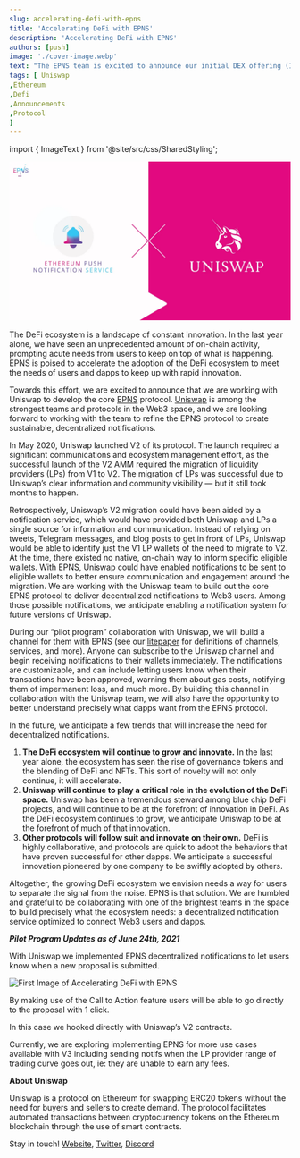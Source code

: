 ```yaml
---
slug: accelerating-defi-with-epns
title: 'Accelerating DeFi with EPNS'
description: 'Accelerating DeFi with EPNS'
authors: [push]
image: './cover-image.webp'
text: "The EPNS team is excited to announce our initial DEX offering (IDO) for the $PUSH token on Polkastarter. Soon, we will be releasing another post with information about the sale date and instructions for how to whitelist prior to the sale."
tags: [ Uniswap
,Ethereum
,Defi
,Announcements
,Protocol
]
---
```

import { ImageText } from '@site/src/css/SharedStyling';

![Cover Image of Accelerating DeFi with EPNS](./cover-image.webp)

<!--truncate-->

The DeFi ecosystem is a landscape of constant innovation. In the last year alone, we have seen an unprecedented amount of on-chain activity, prompting acute needs from users to keep on top of what is happening. EPNS is poised to accelerate the adoption of the DeFi ecosystem to meet the needs of users and dapps to keep up with rapid innovation.

Towards this effort, we are excited to announce that we are working with Uniswap to develop the core [EPNS](http://epns.io) protocol. [Uniswap](https://uniswap.org/) is among the strongest teams and protocols in the Web3 space, and we are looking forward to working with the team to refine the EPNS protocol to create sustainable, decentralized notifications.

In May 2020, Uniswap launched V2 of its protocol. The launch required a significant communications and ecosystem management effort, as the successful launch of the V2 AMM required the migration of liquidity providers (LPs) from V1 to V2. The migration of LPs was successful due to Uniswap’s clear information and community visibility — but it still took months to happen.

Retrospectively, Uniswap’s V2 migration could have been aided by a notification service, which would have provided both Uniswap and LPs a single source for information and communication. Instead of relying on tweets, Telegram messages, and blog posts to get in front of LPs, Uniswap would be able to identify just the V1 LP wallets of the need to migrate to V2. At the time, there existed no native, on-chain way to inform specific eligible wallets. With EPNS, Uniswap could have enabled notifications to be sent to eligible wallets to better ensure communication and engagement around the migration. We are working with the Uniswap team to build out the core EPNS protocol to deliver decentralized notifications to Web3 users. Among those possible notifications, we anticipate enabling a notification system for future versions of Uniswap.

During our “pilot program” collaboration with Uniswap, we will build a channel for them with EPNS (see our [litepaper](https://github.com/push-protocol/push-whitepaper/blob/master/Ethereum%20Push%20Notification%20Service%20Litepaper.pdf) for definitions of channels, services, and more). Anyone can subscribe to the Uniswap channel and begin receiving notifications to their wallets immediately. The notifications are customizable, and can include letting users know when their transactions have been approved, warning them about gas costs, notifying them of impermanent loss, and much more. By building this channel in collaboration with the Uniswap team, we will also have the opportunity to better understand precisely what dapps want from the EPNS protocol.

In the future, we anticipate a few trends that will increase the need for decentralized notifications.

1.  **The DeFi ecosystem will continue to grow and innovate.** In the last year alone, the ecosystem has seen the rise of governance tokens and the blending of DeFi and NFTs. This sort of novelty will not only continue, it will accelerate.
2.  **Uniswap will continue to play a critical role in the evolution of the DeFi space.** Uniswap has been a tremendous steward among blue chip DeFi projects, and will continue to be at the forefront of innovation in DeFi. As the DeFi ecosystem continues to grow, we anticipate Uniswap to be at the forefront of much of that innovation.
3.  **Other protocols will follow suit and innovate on their own.** DeFi is highly collaborative, and protocols are quick to adopt the behaviors that have proven successful for other dapps. We anticipate a successful innovation pioneered by one company to be swiftly adopted by others.

Altogether, the growing DeFi ecosystem we envision needs a way for users to separate the signal from the noise. EPNS is that solution. We are humbled and grateful to be collaborating with one of the brightest teams in the space to build precisely what the ecosystem needs: a decentralized notification service optimized to connect Web3 users and dapps.

**_Pilot Program Updates_**  **_as of June 24th, 2021_**

With Uniswap we implemented EPNS decentralized notifications to let users know when a new proposal is submitted.

![First Image of Accelerating DeFi with EPNS](./image-1.gif)

By making use of the Call to Action feature users will be able to go directly to the proposal with 1 click.

In this case we hooked directly with Uniswap’s V2 contracts.

Currently, we are exploring implementing EPNS for more use cases available with V3 including sending notifs when the LP provider range of trading curve goes out, ie: they are unable to earn any fees.

**About Uniswap**

Uniswap is a protocol on Ethereum for swapping ERC20 tokens without the need for buyers and sellers to create demand. The protocol facilitates automated transactions between cryptocurrency tokens on the Ethereum blockchain through the use of smart contracts.

Stay in touch! [Website](https://uniswap.org/), [Twitter](https://twitter.com/Uniswap), [Discord](https://discord.com/invite/FCfyBSbCU5)